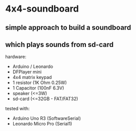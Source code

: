 # 4x4-soundboard

## simple approach to build a soundboard
## which plays sounds from sd-card

hardware:
* Arduino / Leonardo
* DFPlayer mini
* 4x4 matrix keypad
* 1 resistor (1K Ohm 0.25W)
* 1 Capacitor (100nF 6.3V) 
* speaker (<=3W)
* sd-card (<=32GB - FAT/FAT32)

tested with:
* Arduino Uno R3 (SoftwareSerial)
* Leonardo Micro Pro (Serial1)
